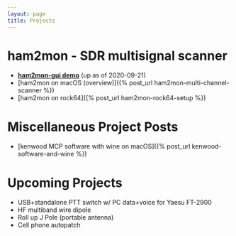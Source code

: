 ```yaml
---
layout: page
title: Projects
---
```


# ham2mon - SDR multisignal scanner

* [**ham2mon-gui demo**](http://sdrock.0x26.net:8080) (up as of 2020-09-21)
* [ham2mon on macOS (overview)]({% post_url ham2mon-multi-channel-scanner %})
* [ham2mon on rock64]({% post_url ham2mon-rock64-setup %})

# Miscellaneous Project Posts

* [kenwood MCP software with wine on macOS]({% post_url kenwood-software-and-wine %})

# Upcoming Projects

* USB+standalone PTT switch w/ PC data+voice for Yaesu FT-2900
* HF multiband wire dipole
* Roll up J Pole (portable antenna)
* Cell phone autopatch
